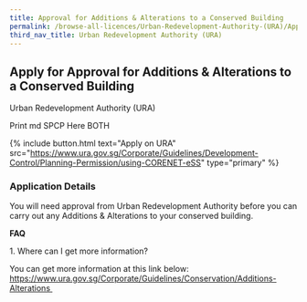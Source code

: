 ```yaml
---
title: Approval for Additions & Alterations to a Conserved Building
permalink: /browse-all-licences/Urban-Redevelopment-Authority-(URA)/Approval-for-Additions-&-Alterations-to-a-Conserved-Building
third_nav_title: Urban Redevelopment Authority (URA)
---
```


## Apply for Approval for Additions & Alterations to a Conserved Building

Urban Redevelopment Authority (URA)

Print md SPCP Here BOTH

{% include button.html text="Apply on URA" src="https://www.ura.gov.sg/Corporate/Guidelines/Development-Control/Planning-Permission/using-CORENET-eSS" type="primary" %}

### Application Details

<p>You will need approval from Urban Redevelopment Authority before you can carry out any Additions &amp; Alterations to your conserved building.</p>
<p><strong>FAQ</strong></p>
<p>1. Where can I get more information?</p>
<p>You can get more information at this link below:&nbsp;<br /><a href="https://www.ura.gov.sg/Corporate/Guidelines/Conservation/Additions-Alterations" target="_blank" rel="noopener">https://www.ura.gov.sg/Corporate/Guidelines/Conservation/Additions-Alterations&nbsp;</a></p>

